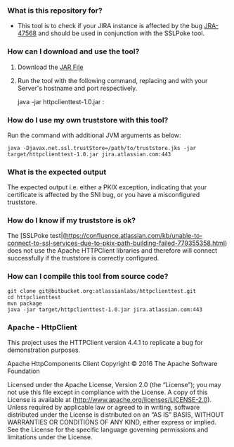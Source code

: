 ### What is this repository for? ###

* This tool is to check if your JIRA instance is affected by the bug [JRA-47568](https://jira.atlassian.com/browse/JRA-47568) and should be used in conjunction with the SSLPoke tool.

### How can I download and use the tool? ###

1. Download the [JAR File](https://bitbucket.org/atlassianlabs/httpclienttest/downloads/httpclienttest-1.0.jar)
2. Run the tool with the following command, replacing <TARGET-SERVER> and <TARGET-PORT> with your Server's hostname and port respectively. 

     java -jar httpclienttest-1.0.jar <TARGET-SERVER>:<TARGET-PORT>

	
### How do I use my own truststore with this tool? ###
Run the command with additional JVM arguments as below: 

	java -Djavax.net.ssl.trustStore=/path/to/truststore.jks -jar target/httpclienttest-1.0.jar jira.atlassian.com:443 

### What is the expected output ###

The expected output i.e. either a PKIX exception, indicating that your certificate is affected by the SNI bug, or you have a misconfigured truststore.

### How do I know if my truststore is ok? ###

The [SSLPoke test|(https://confluence.atlassian.com/kb/unable-to-connect-to-ssl-services-due-to-pkix-path-building-failed-779355358.html) does not use the Apache HTTPClient libraries and therefore will connect successfully if the truststore is correctly configured.

### How can I compile this tool from source code? ###

    git clone git@bitbucket.org:atlassianlabs/httpclienttest.git
	cd httpclienttest
    mvn package 
	java -jar target/httpclienttest-1.0.jar jira.atlassian.com:443


### Apache - HttpClient ###

This project uses the HTTPClient version 4.4.1 to replicate a bug for demonstration purposes. 

Apache HttpComponents Client
Copyright © 2016 The Apache Software Foundation

Licensed under the Apache License, Version 2.0 (the “License”); you may not use this file except in compliance with the License.  A copy of this License is available at (http://www.apache.org/licenses/LICENSE-2.0).  Unless required by applicable law or agreed to in writing, software distributed under the License is distributed on an “AS IS” BASIS, WITHOUT WARRANTIES OR CONDITIONS OF ANY KIND, either express or implied. See the License for the specific language governing permissions and limitations under the License.